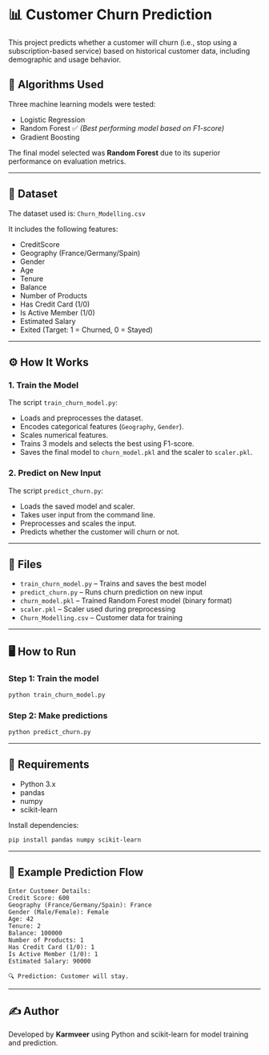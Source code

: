 
# 📊 Customer Churn Prediction

This project predicts whether a customer will churn (i.e., stop using a subscription-based service) based on historical customer data, including demographic and usage behavior.

## 🧠 Algorithms Used

Three machine learning models were tested:
- Logistic Regression
- Random Forest ✅ *(Best performing model based on F1-score)*
- Gradient Boosting

The final model selected was **Random Forest** due to its superior performance on evaluation metrics.

---

## 📁 Dataset

The dataset used is:
`Churn_Modelling.csv`

It includes the following features:
- CreditScore
- Geography (France/Germany/Spain)
- Gender
- Age
- Tenure
- Balance
- Number of Products
- Has Credit Card (1/0)
- Is Active Member (1/0)
- Estimated Salary
- Exited (Target: 1 = Churned, 0 = Stayed)

---

## ⚙️ How It Works

### 1. Train the Model

The script `train_churn_model.py`:
- Loads and preprocesses the dataset.
- Encodes categorical features (`Geography`, `Gender`).
- Scales numerical features.
- Trains 3 models and selects the best using F1-score.
- Saves the final model to `churn_model.pkl` and the scaler to `scaler.pkl`.

### 2. Predict on New Input

The script `predict_churn.py`:
- Loads the saved model and scaler.
- Takes user input from the command line.
- Preprocesses and scales the input.
- Predicts whether the customer will churn or not.

---

## 💾 Files

- `train_churn_model.py` – Trains and saves the best model
- `predict_churn.py` – Runs churn prediction on new input
- `churn_model.pkl` – Trained Random Forest model (binary format)
- `scaler.pkl` – Scaler used during preprocessing
- `Churn_Modelling.csv` – Customer data for training

---

## 🖥️ How to Run

### Step 1: Train the model
```bash
python train_churn_model.py
````

### Step 2: Make predictions

```bash
python predict_churn.py
```

---

## 📌 Requirements

* Python 3.x
* pandas
* numpy
* scikit-learn

Install dependencies:

```bash
pip install pandas numpy scikit-learn
```

---

## 🧪 Example Prediction Flow

```plaintext
Enter Customer Details:
Credit Score: 600
Geography (France/Germany/Spain): France
Gender (Male/Female): Female
Age: 42
Tenure: 2
Balance: 100000
Number of Products: 1
Has Credit Card (1/0): 1
Is Active Member (1/0): 1
Estimated Salary: 90000

🔍 Prediction: Customer will stay.
```

---

## ✍️ Author

Developed by **Karmveer** using Python and scikit-learn for model training and prediction.


